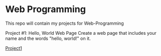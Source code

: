 # Web Programming
This repo will contain my projects for Web-Programming

Project #1: Hello, World Web Page
Create a web page that includes your name and the words "hello, world!" on it. 

[Project1](https://dsantoli.github.io/web-programming/Project1/)
